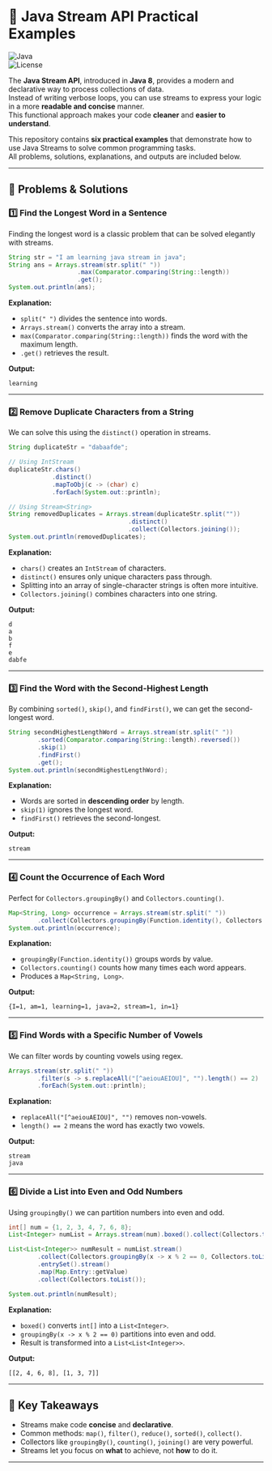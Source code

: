 # 🚀 Java Stream API Practical Examples

![Java](https://img.shields.io/badge/Java-8%2B-blue)  
![License](https://img.shields.io/badge/License-MIT-green)

The **Java Stream API**, introduced in **Java 8**, provides a modern and declarative way to process collections of data.  
Instead of writing verbose loops, you can use streams to express your logic in a more **readable and concise** manner.  
This functional approach makes your code **cleaner** and **easier to understand**.

This repository contains **six practical examples** that demonstrate how to use Java Streams to solve common programming tasks.  
All problems, solutions, explanations, and outputs are included below.

---

## 📑 Problems & Solutions

### 1️⃣ Find the Longest Word in a Sentence
Finding the longest word is a classic problem that can be solved elegantly with streams.  

```java
String str = "I am learning java stream in java";
String ans = Arrays.stream(str.split(" "))
                   .max(Comparator.comparing(String::length))
                   .get();
System.out.println(ans);
```

**Explanation:**  
- `split(" ")` divides the sentence into words.  
- `Arrays.stream()` converts the array into a stream.  
- `max(Comparator.comparing(String::length))` finds the word with the maximum length.  
- `.get()` retrieves the result.  

**Output:**
```
learning
```

---

### 2️⃣ Remove Duplicate Characters from a String
We can solve this using the `distinct()` operation in streams.  

```java
String duplicateStr = "dabaafde";

// Using IntStream
duplicateStr.chars()
            .distinct()
            .mapToObj(c -> (char) c)
            .forEach(System.out::println);

// Using Stream<String>
String removedDuplicates = Arrays.stream(duplicateStr.split(""))
                                 .distinct()
                                 .collect(Collectors.joining());
System.out.println(removedDuplicates);
```

**Explanation:**  
- `chars()` creates an `IntStream` of characters.  
- `distinct()` ensures only unique characters pass through.  
- Splitting into an array of single-character strings is often more intuitive.  
- `Collectors.joining()` combines characters into one string.  

**Output:**
```
d
a
b
f
e
dabfe
```

---

### 3️⃣ Find the Word with the Second-Highest Length
By combining `sorted()`, `skip()`, and `findFirst()`, we can get the second-longest word.  

```java
String secondHighestLengthWord = Arrays.stream(str.split(" "))
        .sorted(Comparator.comparing(String::length).reversed())
        .skip(1)
        .findFirst()
        .get();
System.out.println(secondHighestLengthWord);
```

**Explanation:**  
- Words are sorted in **descending order** by length.  
- `skip(1)` ignores the longest word.  
- `findFirst()` retrieves the second-longest.  

**Output:**
```
stream
```

---

### 4️⃣ Count the Occurrence of Each Word
Perfect for `Collectors.groupingBy()` and `Collectors.counting()`.  

```java
Map<String, Long> occurrence = Arrays.stream(str.split(" "))
        .collect(Collectors.groupingBy(Function.identity(), Collectors.counting()));
System.out.println(occurrence);
```

**Explanation:**  
- `groupingBy(Function.identity())` groups words by value.  
- `Collectors.counting()` counts how many times each word appears.  
- Produces a `Map<String, Long>`.  

**Output:**
```
{I=1, am=1, learning=1, java=2, stream=1, in=1}
```

---

### 5️⃣ Find Words with a Specific Number of Vowels
We can filter words by counting vowels using regex.  

```java
Arrays.stream(str.split(" "))
        .filter(s -> s.replaceAll("[^aeiouAEIOU]", "").length() == 2)
        .forEach(System.out::println);
```

**Explanation:**  
- `replaceAll("[^aeiouAEIOU]", "")` removes non-vowels.  
- `length() == 2` means the word has exactly two vowels.  

**Output:**
```
stream
java
```

---

### 6️⃣ Divide a List into Even and Odd Numbers
Using `groupingBy()` we can partition numbers into even and odd.  

```java
int[] num = {1, 2, 3, 4, 7, 6, 8};
List<Integer> numList = Arrays.stream(num).boxed().collect(Collectors.toList());

List<List<Integer>> numResult = numList.stream()
        .collect(Collectors.groupingBy(x -> x % 2 == 0, Collectors.toList()))
        .entrySet().stream()
        .map(Map.Entry::getValue)
        .collect(Collectors.toList());

System.out.println(numResult);
```

**Explanation:**  
- `boxed()` converts `int[]` into a `List<Integer>`.  
- `groupingBy(x -> x % 2 == 0)` partitions into even and odd.  
- Result is transformed into a `List<List<Integer>>`.  

**Output:**
```
[[2, 4, 6, 8], [1, 3, 7]]
```

---

## 🚀 Key Takeaways
- Streams make code **concise** and **declarative**.  
- Common methods: `map()`, `filter()`, `reduce()`, `sorted()`, `collect()`.  
- Collectors like `groupingBy()`, `counting()`, `joining()` are very powerful.  
- Streams let you focus on **what** to achieve, not **how** to do it.  

---
